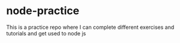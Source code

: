 # node-practice
This is a practice repo where I can complete different exercises and tutorials and get used to node js
